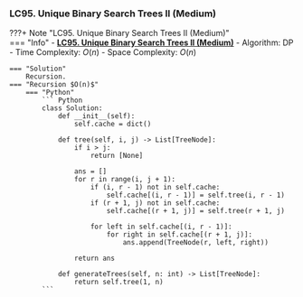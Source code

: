 ### LC95. Unique Binary Search Trees II (Medium)
???+ Note "LC95. Unique Binary Search Trees II (Medium)"    
    === "Info"
        - **<a href="https://leetcode-cn.com/problems/unique-binary-search-trees-ii/" target="_blank">LC95. Unique Binary Search Trees II (Medium)</a>**
        - Algorithm: DP
        - Time Complexity: $O(n)$
        - Space Complexity: $O(n)$

    === "Solution"
        Recursion.
    === "Recursion $O(n)$"
        === "Python"
            ``` Python
            class Solution:
                def __init__(self):
                    self.cache = dict()

                def tree(self, i, j) -> List[TreeNode]:        
                    if i > j:
                        return [None]
                        
                    ans = []
                    for r in range(i, j + 1):            
                        if (i, r - 1) not in self.cache:
                            self.cache[(i, r - 1)] = self.tree(i, r - 1)
                        if (r + 1, j) not in self.cache:
                            self.cache[(r + 1, j)] = self.tree(r + 1, j)

                        for left in self.cache[(i, r - 1)]:
                            for right in self.cache[(r + 1, j)]:
                                ans.append(TreeNode(r, left, right))

                    return ans

                def generateTrees(self, n: int) -> List[TreeNode]:
                    return self.tree(1, n)          
            ```